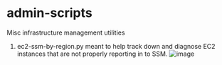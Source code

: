 # admin-scripts

Misc infrastructure management utilities

1.  ec2-ssm-by-region.py 
        meant to help track down and diagnose EC2 instances that are not properly reporting in to SSM.
        ![image](https://user-images.githubusercontent.com/112027478/186730232-7a337b49-529c-4d80-af6e-1cdc6463babd.png)
